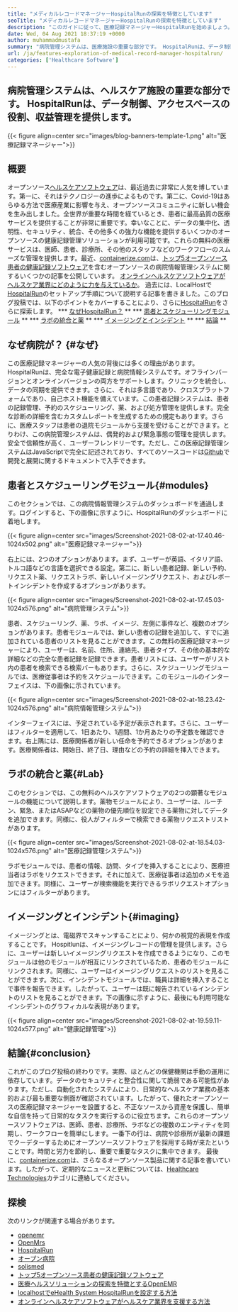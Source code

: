 ```yaml
---
title: "メディカルレコードマネージャーHospitalRunの探索を特徴としています" 
seoTitle: "メディカルレコードマネージャーHospitalRunの探索を特徴としています" 
description: "このガイドに従って、医療記録マネージャーHospitalRunを始めましょう。これは、オープンソースであり、多言語であり、多くの重要なプロセスを自動化します。" 
date: Wed, 04 Aug 2021 18:37:19 +0000
author: muhammadmustafa
summary: "病院管理システムは、医療施設の重要な部分です。 HospitalRunは、データ制御、アクセスベースの役割、収益管理を提供します。" 
url: /ja/features-exploration-of-medical-record-manager-hospitalrun/
categories: ['Healthcare Software']
---
```


## 病院管理システムは、ヘルスケア施設の重要な部分です。 HospitalRunは、データ制御、アクセスベースの役割、収益管理を提供します。

{{< figure align=center src="images/blog-banners-template-1.png" alt="医療記録マネージャー">}}


## 概要
オープンソース[ヘルスケアソフトウェア][1]は、最近過去に非常に人気を博しています。第一に、それはテクノロジーの進歩によるものです。第二に、Covid-19はあらゆる方法で医療産業に影響を与え、オープンソースコミュニティに新しい機会を生み出しました。全世界が重要な時間を経ているとき、患者に最高品質の医療サービスを提供することが非常に重要です。幸いなことに、データの集中化、透明性、セキュリティ、統合、その他多くの強力な機能を提供するいくつかのオープンソースの健康記録管理ソリューションが利用可能です。これらの無料の医療サービスは、医師、患者、診療所、その他のスタッフなどのワークフローのスムーズな管理を提供します。最近、[containerize.com][2]は、[トップ5オープンソース患者の健康記録ソフトウェア][3]を含むオープンソースの病院情報管理システムに関するいくつかの記事を公開しています。 [オンラインヘルスケアソフトウェアがヘルスケア業界にどのように力を与えているか][5]。
過去には、LocalHostで[HospitalRun][6]のセットアップ手順について説明する記事を書きました。このブログ投稿では、以下のポイントをカバーすることにより、さらに[HospitalRun][6]をさらに探索します。
  *** [なぜHospitalRun？][7] **
  *** [患者とスケジューリングモジュール][8] **
  *** [ラボの統合と薬][9] **
  *** [イメージングとインシデント][10] **
  *** [結論][11] **

## なぜ病院が？ {#なぜ}
この医療記録マネージャーの人気の背後には多くの理由があります。 HospitalRunは、完全な電子健康記録と病院情報システムです。オフラインバージョンとオンラインバージョンの両方をサポートします。クリニックを統合し、データの同期を提供できます。さらに、それは多言語であり、クロスプラットフォームであり、自己ホスト機能を備えています。この患者記録システムは、患者の記録管理、予約のスケジューリング、薬、および処方管理を提供します。完全な診断の詳細を含むカスタムレポートを生成するための規定もあります。さらに、医療スタッフは患者の退院モジュールから支援を受けることができます。とりわけ、この病院管理システムは、偶発的および緊急事態の管理を提供します。安全で信頼性が高く、ユーザーフレンドリーです。ただし、この医療記録管理システムはJavaScriptで完全に記述されており、すべてのソースコードは[Github][12]で開発と展開に関するドキュメントで入手できます。

## 患者とスケジューリングモジュール{#modules}
このセクションでは、この病院情報管理システムのダッシュボードを通過します。ログインすると、下の画像に示すように、HospitalRunのダッシュボードに着地します。

{{< figure align=center src="images/Screenshot-2021-08-02-at-17.40.46-1024x502.png" alt="医療記録マネージャー">}}

右上には、2つのオプションがあります。まず、ユーザーが英語、イタリア語、トルコ語などの言語を選択できる設定。第二に、新しい患者記録、新しい予約、リクエスト薬、リクエストラボ、新しいイメージングリクエスト、およびレポートインシデントを作成するオプションがあります。

{{< figure align=center src="images/Screenshot-2021-08-02-at-17.45.03-1024x576.png" alt="病院管理システム">}}

患者、スケジューリング、薬、ラボ、イメージ、左側に事件など、複数のオプションがあります。患者モジュールでは、新しい患者の記録を追加して、すでに追加されている患者のリストを見ることができます。この無料の医療記録マネージャーにより、ユーザーは、名前、住所、連絡先、患者タイプ、その他の基本的な詳細などの完全な患者記録を記録できます。患者リストには、ユーザーがリスト内の患者を検索できる検索バーもあります。さらに、スケジューリングモジュールでは、医療従事者は予約をスケジュールできます。このモジュールのインターフェイスは、下の画像に示されています。

{{< figure align=center src="images/Screenshot-2021-08-02-at-18.23.42-1024x576.png" alt="病院情報管理システム">}}

インターフェイスには、予定されている予定が表示されます。さらに、ユーザーはフィルターを適用して、1日あたり、1週間、1か月あたりの予定数を確認できます。右上隅には、医療関係者が新しい任命を予約できるオプションがあります。医療関係者は、開始日、終了日、理由などの予約の詳細を挿入できます。

## ラボの統合と薬{#Lab}
このセクションでは、この無料のヘルスケアソフトウェアの2つの顕著なモジュールの機能について説明します。薬物モジュールにより、ユーザーは、ルーチン、緊急、またはASAPなどの薬物の優先順位を設定できる薬物に対してデータを追加できます。同様に、役人がフィルターで検索できる薬物リクエストリストがあります。

{{< figure align=center src="images/Screenshot-2021-08-02-at-18.54.03-1024x576.png" alt="医療記録管理システム">}}

ラボモジュールでは、患者の情報、訪問、タイプを挿入することにより、医療担当者はラボをリクエストできます。それに加えて、医療従事者は追加のメモを追加できます。同様に、ユーザーが検索機能を実行できるラボリクエストオプションにはフィルターがあります。

## イメージングとインシデント{#imaging}
イメージングとは、電磁界でスキャンすることにより、何かの視覚的表現を作成することです。 Hospitlunは、イメージングレコードの管理を提供します。さらに、ユーザーは新しいイメージングリクエストを作成できるようになり、このモジュールは他のモジュールが相互にリンクされているため、患者のモジュールにリンクされます。同様に、ユーザーはイメージングリクエストのリストを見ることができます。次に、インシデントモジュールでは、職員は詳細を挿入することで事件を報告できます。したがって、ユーザーは既に報告されているインシデントのリストを見ることができます。下の画像に示すように、最後にも利用可能なインシデントのグラフィカルな表現があります。

{{< figure align=center src="images/Screenshot-2021-08-02-at-19.59.11-1024x577.png" alt="健康記録管理">}}


## 結論{#conclusion}
これがこのブログ投稿の終わりです。実際、ほとんどの保健機関は手動の運用に依存しています。データのセキュリティと整合性に関して脆弱である可能性があります。ただし、自動化されたシステムにより、日常的なヘルスケア業務の基本的および最も重要な側面が確認されています。したがって、優れたオープンソースの医療記録マネージャーを設置すると、不正なソースから資産を保護し、簡単な自信を持って日常的なタスクを実行するのに役立ちます。これらのオープンソースソフトウェアは、医師、患者、診療所、ラボなどの複数のエンティティを同期し、ワークフローを簡単にします。一番下の行は、病院や診療所が最新の課題でクーデターするためにオープンソースソフトウェアを採用する時が来たということです。時間と労力を節約し、重要で重要なタスクに集中できます。
最後に、[containerize.com][2]は、さらなるオープンソース製品に関する記事を書いています。したがって、定期的なニュースと更新については、[Healthcare Technologies][1]カテゴリに連絡してください。

## 探検
次のリンクが関連する場合があります。
  * [openemr][13]
  * [OpenMrs][14]
  * [HospitalRun][15]
  * [オープン病院][16]
  * [solismed][17]
  * [トップ5オープンソース患者の健康記録ソフトウェア][3]
  * [医療ヘルスソリューションの探索を特徴とするOpenEMR][4]
  * [localhostでeHealth System HospitalRunを設定する方法][18]
  * [オンラインヘルスケアソフトウェアがヘルスケア業界を支援する方法][5]

  
[1]: https://products.containerize.com/healthcare-technologies/
[2]: https://www.containerize.com/
[3]: https://blog.containerize.com/2021/03/05/top-5-open-source-patient-record-management-software/
[4]: https://blog.containerize.com/healthcare-software/open-source-medical-software-openemr-features/
[5]: https://blog.containerize.com/2021/02/12/how-online-healthcare-software-empowers-healthcare-industry/
[6]: https://products.containerize.com/healthcare-technologies/hospitalrun/
[7]: #why
[8]: #modules
[9]: #lab
[10]: #imaging
[11]: #Conclusion
[12]: https://github.com/HospitalRun/hospitalrun
[13]: https://products.containerize.com/health-care-technologies/openemr
[14]: https://products.containerize.com/health-care-technologies/openmrs
[15]: https://products.containerize.com/healthcare-technologies/hospitalrun
[16]: https://products.containerize.com/healthcare-technologies/open-hospital
[17]: https://products.containerize.com/healthcare-technologies/solismed
[18]: https://blog.containerize.com/healthcare-software/how-to-install-hospitalrun-hospital-management-system/
